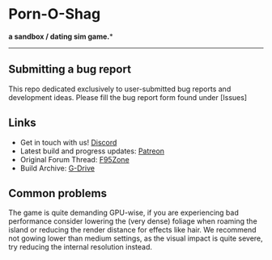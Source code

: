 # Porn-O-Shag
**a sandbox / dating sim game.***

---

## Submitting a bug report

This repo dedicated exclusively to user-submitted bug reports and development ideas. Please fill the bug report form found under [Issues]

## Links

* Get in touch with us! [Discord](https://discord.gg/sGTbBTE)
* Latest build and progress updates: [Patreon](https://www.patreon.com/pornoshag)
* Original Forum Thread: [F95Zone](https://f95zone.to/threads/you-know-what-they-say-if-you-want-something-done-right-do-it-yourself.44455/)
* Build Archive: [G-Drive](https://drive.google.com/drive/folders/1edXm1B1Cf6WRg6YLRkPy04lMbG5mbXJv?usp=sharing)


## Common problems

The game is quite demanding GPU-wise, if you are experiencing bad performance consider lowering the (very dense) foliage when roaming the island or reducing the render distance for effects like hair. We recommend not gowing lower than medium settings, as the visual impact is quite severe, try reducing the internal resolution instead.
